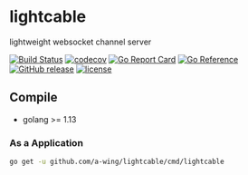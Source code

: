 # lightcable

lightweight websocket channel server

[![Build Status](https://github.com/a-wing/lightcable/workflows/ci/badge.svg)](https://github.com/a-wing/lightcable/actions?query=workflow%3Aci)
[![codecov](https://codecov.io/gh/a-wing/lightcable/branch/master/graph/badge.svg)](https://codecov.io/gh/a-wing/lightcable)
[![Go Report Card](https://goreportcard.com/badge/github.com/a-wing/lightcable)](https://goreportcard.com/report/github.com/a-wing/lightcable)
[![Go Reference](https://pkg.go.dev/badge/github.com/a-wing/lightcable.svg)](https://pkg.go.dev/github.com/a-wing/lightcable)
[![GitHub release](https://img.shields.io/github/tag/a-wing/lightcable.svg?label=release)](https://github.com/a-wing/lightcable/releases)
[![license](https://img.shields.io/github/license/a-wing/lightcable.svg?maxAge=2592000)](https://github.com/a-wing/lightcable/blob/master/LICENSE)

## Compile

* golang >= 1.13

### As a Application

```bash
go get -u github.com/a-wing/lightcable/cmd/lightcable
```


